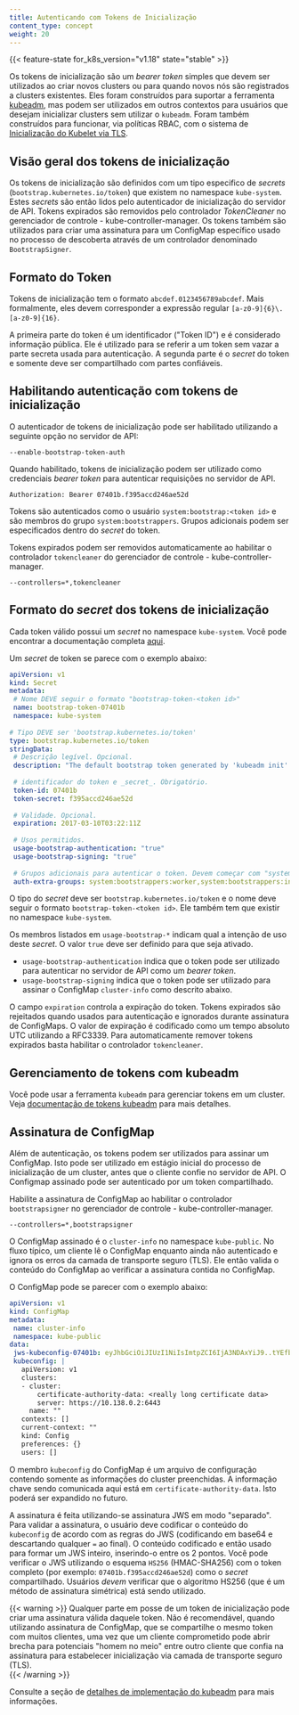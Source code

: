 ```yaml
---
title: Autenticando com Tokens de Inicialização
content_type: concept
weight: 20
---
```

 
<!-- overview -->
 
{{< feature-state for_k8s_version="v1.18" state="stable" >}}
 
Os tokens de inicialização são um _bearer token_ simples que devem ser utilizados
ao criar novos clusters ou para quando novos nós são registrados a clusters existentes. Eles foram construídos
para suportar a ferramenta [kubeadm](/docs/reference/setup-tools/kubeadm/), mas podem ser utilizados em outros contextos para usuários que desejam inicializar clusters sem utilizar o `kubeadm`.
Foram também construídos para funcionar, via políticas RBAC, com o sistema de [Inicialização do Kubelet via TLS](/docs/reference/command-line-tools-reference/kubelet-tls-bootstrapping/).
 
<!-- body -->
## Visão geral dos tokens de inicialização
 
Os tokens de inicialização são definidos com um tipo especifico de _secrets_ (`bootstrap.kubernetes.io/token`) que existem no namespace `kube-system`. Estes _secrets_ são então lidos pelo autenticador de inicialização do servidor de API.
Tokens expirados são removidos pelo controlador _TokenCleaner_ no gerenciador de controle - kube-controller-manager.
Os tokens também são utilizados para criar uma assinatura para um ConfigMap específico usado no processo de descoberta através de um controlador denominado `BootstrapSigner`.
 
## Formato do Token
 
Tokens de inicialização tem o formato `abcdef.0123456789abcdef`. Mais formalmente, eles devem corresponder a expressão regular `[a-z0-9]{6}\.[a-z0-9]{16}`.
 
A primeira parte do token é um identificador ("Token ID") e é considerado informação pública.
Ele é utilizado para se referir a um token sem vazar a parte secreta usada para autenticação.
A segunda parte é o _secret_ do token e somente deve ser compartilhado com partes confiáveis.
 
## Habilitando autenticação com tokens de inicialização
 
O autenticador de tokens de inicialização pode ser habilitado utilizando a seguinte opção no servidor de API:
 
```
--enable-bootstrap-token-auth
```
 
Quando habilitado, tokens de inicialização podem ser utilizado como credenciais _bearer token_
para autenticar requisições no servidor de API.
 
```http
Authorization: Bearer 07401b.f395accd246ae52d
```
 
Tokens são autenticados como o usuário `system:bootstrap:<token id>` e são membros
do grupo `system:bootstrappers`. Grupos adicionais podem ser
especificados dentro do _secret_ do token.
 
Tokens expirados podem ser removidos automaticamente ao habilitar o controlador `tokencleaner`
do gerenciador de controle - kube-controller-manager.
 
```
--controllers=*,tokencleaner
```
 
## Formato do _secret_ dos tokens de inicialização
 
Cada token válido possui um _secret_ no namespace `kube-system`. Você pode
encontrar a documentação completa [aqui](https://github.com/kubernetes/design-proposals-archive/blob/main/cluster-lifecycle/bootstrap-discovery.md).
 
Um _secret_ de token se parece com o exemplo abaixo:
 
```yaml
apiVersion: v1
kind: Secret
metadata:
 # Nome DEVE seguir o formato "bootstrap-token-<token id>"
 name: bootstrap-token-07401b
 namespace: kube-system
 
# Tipo DEVE ser 'bootstrap.kubernetes.io/token'
type: bootstrap.kubernetes.io/token
stringData:
 # Descrição legível. Opcional.
 description: "The default bootstrap token generated by 'kubeadm init'."
 
 # identificador do token e _secret_. Obrigatório.
 token-id: 07401b
 token-secret: f395accd246ae52d
 
 # Validade. Opcional.
 expiration: 2017-03-10T03:22:11Z
 
 # Usos permitidos.
 usage-bootstrap-authentication: "true"
 usage-bootstrap-signing: "true"
 
 # Grupos adicionais para autenticar o token. Devem começar com "system:bootstrappers:"
 auth-extra-groups: system:bootstrappers:worker,system:bootstrappers:ingress
```
 
O tipo do _secret_ deve ser `bootstrap.kubernetes.io/token` e o nome deve seguir o formato `bootstrap-token-<token id>`. Ele também tem que existir no namespace `kube-system`.
 
Os membros listados em `usage-bootstrap-*` indicam qual a intenção de uso deste _secret_. O valor `true` deve ser definido para que seja ativado.
 
* `usage-bootstrap-authentication` indica que o token pode ser utilizado para autenticar no servidor de API como um _bearer token_.
* `usage-bootstrap-signing` indica que o token pode ser utilizado para assinar o ConfigMap `cluster-info` como descrito abaixo.
 
O campo `expiration` controla a expiração do token. Tokens expirados são
rejeitados quando usados para autenticação e ignorados durante assinatura de ConfigMaps.
O valor de expiração é codificado como um tempo absoluto UTC utilizando a RFC3339. Para automaticamente
remover tokens expirados basta habilitar o controlador `tokencleaner`.
 
## Gerenciamento de tokens com kubeadm
 
Você pode usar a ferramenta `kubeadm` para gerenciar tokens em um cluster. Veja [documentação de tokens kubeadm](/docs/reference/setup-tools/kubeadm/kubeadm-token/) para mais detalhes.
 
## Assinatura de ConfigMap
 
Além de autenticação, os tokens podem ser utilizados para assinar um ConfigMap. Isto pode
ser utilizado em estágio inicial do processo de inicialização de um cluster, antes que o cliente confie
no servidor de API. O Configmap assinado pode ser autenticado por um token compartilhado.
 
Habilite a assinatura de ConfigMap ao habilitar o controlador `bootstrapsigner` no gerenciador de controle - kube-controller-manager.
 
```
--controllers=*,bootstrapsigner
```
O ConfigMap assinado é o `cluster-info` no namespace `kube-public`.
No fluxo típico, um cliente lê o ConfigMap enquanto ainda não autenticado
e ignora os erros da camada de transporte seguro (TLS).
Ele então valida o conteúdo do ConfigMap ao verificar a assinatura contida no ConfigMap.
 
O ConfigMap pode se parecer com o exemplo abaixo:
 
```yaml
apiVersion: v1
kind: ConfigMap
metadata:
 name: cluster-info
 namespace: kube-public
data:
 jws-kubeconfig-07401b: eyJhbGciOiJIUzI1NiIsImtpZCI6IjA3NDAxYiJ9..tYEfbo6zDNo40MQE07aZcQX2m3EB2rO3NuXtxVMYm9U
 kubeconfig: |
   apiVersion: v1
   clusters:
   - cluster:
       certificate-authority-data: <really long certificate data>
       server: https://10.138.0.2:6443
     name: ""
   contexts: []
   current-context: ""
   kind: Config
   preferences: {}
   users: []
```
 
O membro `kubeconfig` do ConfigMap é um arquivo de configuração contendo somente
as informações do cluster preenchidas. A informação chave sendo comunicada aqui
está em `certificate-authority-data`. Isto poderá ser expandido no futuro.
 
A assinatura é feita utilizando-se assinatura JWS em modo "separado". Para validar
a assinatura, o usuário deve codificar o conteúdo do `kubeconfig` de acordo com as regras do JWS
(codificando em base64 e descartando qualquer `=` ao final). O conteúdo codificado
e então usado para formar um JWS inteiro, inserindo-o entre os 2 pontos. Você pode
verificar o JWS utilizando o esquema `HS256` (HMAC-SHA256) com o token completo
(por exemplo: `07401b.f395accd246ae52d`) como o _secret_ compartilhado. Usuários _devem_
verificar que o algoritmo HS256 (que é um método de assinatura simétrica) está sendo utilizado.
 
 
{{< warning >}}
Qualquer parte em posse de um token de inicialização pode criar uma assinatura válida
daquele token. Não é recomendável, quando utilizando assinatura de ConfigMap, que se compartilhe
o mesmo token com muitos clientes, uma vez que um cliente comprometido pode abrir brecha para potenciais
"homem no meio" entre outro cliente que confia na assinatura para estabelecer inicialização via camada de transporte seguro (TLS).   
{{< /warning >}}
 
Consulte a seção de [detalhes de implementação do kubeadm](/docs/reference/setup-tools/kubeadm/implementation-details/) para mais informações.